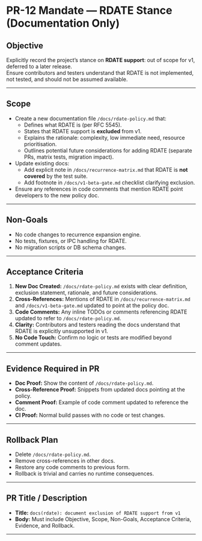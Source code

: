 # PR-12 Mandate — RDATE Stance (Documentation Only)

## Objective
Explicitly record the project’s stance on **RDATE support**: out of scope for v1, deferred to a later release.  
Ensure contributors and testers understand that RDATE is not implemented, not tested, and should not be assumed available.

---

## Scope
- Create a new documentation file `/docs/rdate-policy.md` that:
  - Defines what RDATE is (per RFC 5545).
  - States that RDATE support is **excluded** from v1.
  - Explains the rationale: complexity, low immediate need, resource prioritisation.
  - Outlines potential future considerations for adding RDATE (separate PRs, matrix tests, migration impact).
- Update existing docs:
  - Add explicit note in `/docs/recurrence-matrix.md` that RDATE is **not covered** by the test suite.
  - Add footnote in `/docs/v1-beta-gate.md` checklist clarifying exclusion.
- Ensure any references in code comments that mention RDATE point developers to the new policy doc.

---

## Non-Goals
- No code changes to recurrence expansion engine.  
- No tests, fixtures, or IPC handling for RDATE.  
- No migration scripts or DB schema changes.  

---

## Acceptance Criteria
1. **New Doc Created:** `/docs/rdate-policy.md` exists with clear definition, exclusion statement, rationale, and future considerations.  
2. **Cross-References:** Mentions of RDATE in `/docs/recurrence-matrix.md` and `/docs/v1-beta-gate.md` updated to point at the policy doc.  
3. **Code Comments:** Any inline TODOs or comments referencing RDATE updated to refer to `/docs/rdate-policy.md`.  
4. **Clarity:** Contributors and testers reading the docs understand that RDATE is explicitly unsupported in v1.  
5. **No Code Touch:** Confirm no logic or tests are modified beyond comment updates.

---

## Evidence Required in PR
- **Doc Proof:** Show the content of `/docs/rdate-policy.md`.  
- **Cross-Reference Proof:** Snippets from updated docs pointing at the policy.  
- **Comment Proof:** Example of code comment updated to reference the doc.  
- **CI Proof:** Normal build passes with no code or test changes.  

---

## Rollback Plan
- Delete `/docs/rdate-policy.md`.  
- Remove cross-references in other docs.  
- Restore any code comments to previous form.  
- Rollback is trivial and carries no runtime consequences.  

---

## PR Title / Description
- **Title:** `docs(rdate): document exclusion of RDATE support from v1`  
- **Body:** Must include Objective, Scope, Non-Goals, Acceptance Criteria, Evidence, and Rollback.

---
```
